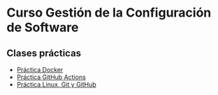 # Curso Gestión de la Configuración de Software

## Clases prácticas
* [Práctica Docker](./PracticaDocker.md)
* [Práctica GitHub Actions](PracticaGithubActions.md)
* [Práctica Linux, Git y GitHub](./PracticaLinuxGit.md)
